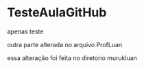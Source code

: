 # TesteAulaGitHub
apenas teste


outra parte alterada no arquivo ProfLuan

essa alteração foi feita no diretorio murukluan

